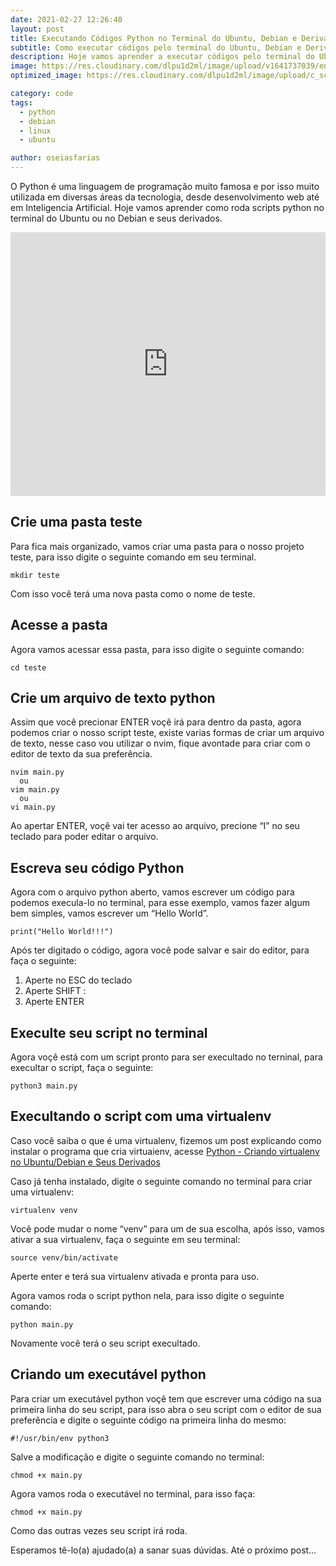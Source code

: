```yaml
---
date: 2021-02-27 12:26:40
layout: post
title: Executando Códigos Python no Terminal do Ubuntu, Debian e Derivados
subtitle: Como executar códigos pelo terminal do Ubuntu, Debian e Derivados
description: Hoje vamos aprender a executar códigos pelo terminal do Ubuntu, Debian e seus derivados.
image: https://res.cloudinary.com/dlpu1d2ml/image/upload/v1641737039/enghash/terminal_ufdzbj.png
optimized_image: https://res.cloudinary.com/dlpu1d2ml/image/upload/c_scale,w_380/v1641737039/enghash/terminal_ufdzbj.png

category: code
tags:
  - python
  - debian
  - linux
  - ubuntu

author: oseiasfarias
---
```


O Python é uma linguagem de programação muito famosa e por isso muito utilizada em diversas áreas da tecnologia, desde desenvolvimento web até em Inteligencia Artificial. Hoje vamos aprender como roda scripts python no terminal do Ubuntu ou no Debian e seus derivados.

<div class="embad">
    <iframe width="100%" height="422" src="https://www.youtube.com/embed/SJUwHDc59yo" title="YouTube video player" frameborder="0" allow="accelerometer; autoplay; clipboard-write; encrypted-media; gyroscope; picture-in-picture" allowfullscreen></iframe>
</div>

## **Crie uma pasta teste**

Para fica mais organizado, vamos criar uma pasta para o nosso projeto teste, para isso digite o seguinte comando em seu terminal.

```shell
mkdir teste
```

Com isso você terá uma nova pasta como o nome de teste.

## **Acesse a pasta**

Agora vamos acessar essa pasta, para isso digite o seguinte comando:

```shell
cd teste
```

## **Crie um arquivo de texto python**

Assim que você precionar ENTER voçê irá para dentro da pasta, agora podemos criar o nosso script teste, existe varias formas de criar um arquivo de texto, nesse caso vou utilizar o nvim, fique avontade para criar com o editor de texto da sua preferência.

```shell
nvim main.py
  ou
vim main.py
  ou
vi main.py
```

Ao apertar ENTER, voçê vai ter acesso ao arquivo, precione “I” no seu teclado para poder editar o arquivo.

## **Escreva seu código Python**

Agora com o arquivo python aberto, vamos escrever um código para podemos execula-lo no terminal, para esse exemplo, vamos fazer algum bem simples, vamos escrever um “Hello World”.

```shell
print("Hello World!!!")
```

Após ter digitado o código, agora você pode salvar e sair do editor, para faça o seguinte:

1. Aperte no ESC do teclado
2. Aperte SHIFT :
3. Aperte ENTER

## **Execulte seu script no terminal**

Agora voçê está com um script pronto para ser execultado no terninal, para execultar o script, faça o seguinte:

```shell
python3 main.py
```

## **Execultando o script com uma virtualenv**

Caso você saiba o que é uma virtualenv, fizemos um post explicando como instalar o programa que cria virtuaienv, acesse <a href="https://enghash.github.io/python-criando-virtualenv-no-ubuntu/" target="_blank">Python - Criando virtualenv no Ubuntu/Debian e Seus Derivados</a>

Caso já tenha instalado, digite o seguinte comando no terminal para criar uma virtualenv:

```shell
virtualenv venv
```

Você pode mudar o nome “venv” para um de sua escolha, após isso, vamos ativar a sua virtualenv, faça o seguinte em seu terminal:

```shell
source venv/bin/activate
```

Aperte enter e terá sua virtualenv ativada e pronta para uso.

Agora vamos roda o script python nela, para isso digite o seguinte comando:

```shell
python main.py
```

Novamente você terá o seu script execultado.

## **Criando um executável python**

Para criar um executável python voçê tem que escrever uma código na sua primeira linha do seu script, para isso abra o seu script com o editor de sua preferência e digite o seguinte código na primeira linha do mesmo:

```shell
#!/usr/bin/env python3
```

Salve a modificação e digite o seguinte comando no terminal:

```shell
chmod +x main.py
```

Agora vamos roda o executável no terminal, para isso faça:

```shell
chmod +x main.py
```

Como das outras vezes seu script irá roda.

Esperamos tê-lo(a) ajudado(a) a sanar suas dúvidas. Até o próximo post…








